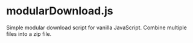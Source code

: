 # modularDownload.js

Simple modular download script for vanilla JavaScript. Combine multiple files into a zip file.
